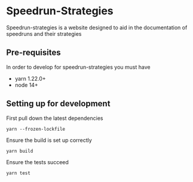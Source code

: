 # Speedrun-Strategies

Speedrun-strategies is a website designed to aid in the documentation of speedruns and their strategies

## Pre-requisites

In order to develop for speedrun-strategies you must have 

 - yarn 1.22.0+
 - node 14+ 

## Setting up for development

First pull down the latest dependencies 

```yarn --frozen-lockfile``` 

Ensure the build is set up correctly 

```yarn build``` 

Ensure the tests succeed 

```yarn test``` 